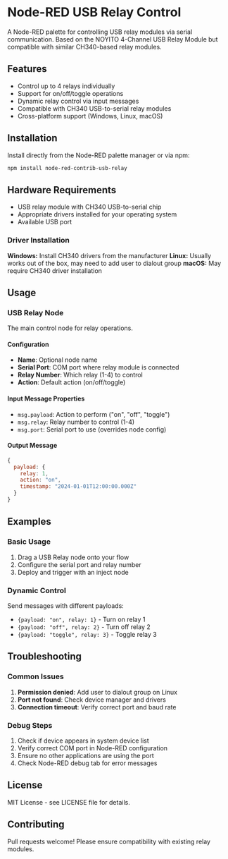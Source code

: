 # Node-RED USB Relay Control

A Node-RED palette for controlling USB relay modules via serial communication. Based on the NOYITO 4-Channel USB Relay Module but compatible with similar CH340-based relay modules.

## Features

- Control up to 4 relays individually
- Support for on/off/toggle operations
- Dynamic relay control via input messages
- Compatible with CH340 USB-to-serial relay modules
- Cross-platform support (Windows, Linux, macOS)

## Installation

Install directly from the Node-RED palette manager or via npm:

```bash
npm install node-red-contrib-usb-relay
```

## Hardware Requirements

- USB relay module with CH340 USB-to-serial chip
- Appropriate drivers installed for your operating system
- Available USB port

### Driver Installation

**Windows:** Install CH340 drivers from the manufacturer
**Linux:** Usually works out of the box, may need to add user to dialout group
**macOS:** May require CH340 driver installation

## Usage

### USB Relay Node

The main control node for relay operations.

#### Configuration
- **Name**: Optional node name
- **Serial Port**: COM port where relay module is connected
- **Relay Number**: Which relay (1-4) to control
- **Action**: Default action (on/off/toggle)

#### Input Message Properties
- `msg.payload`: Action to perform ("on", "off", "toggle")
- `msg.relay`: Relay number to control (1-4)
- `msg.port`: Serial port to use (overrides node config)

#### Output Message
```javascript
{
  payload: {
    relay: 1,
    action: "on",
    timestamp: "2024-01-01T12:00:00.000Z"
  }
}
```

## Examples

### Basic Usage
1. Drag a USB Relay node onto your flow
2. Configure the serial port and relay number
3. Deploy and trigger with an inject node

### Dynamic Control
Send messages with different payloads:
- `{payload: "on", relay: 1}` - Turn on relay 1
- `{payload: "off", relay: 2}` - Turn off relay 2
- `{payload: "toggle", relay: 3}` - Toggle relay 3

## Troubleshooting

### Common Issues
1. **Permission denied**: Add user to dialout group on Linux
2. **Port not found**: Check device manager and drivers
3. **Connection timeout**: Verify correct port and baud rate

### Debug Steps
1. Check if device appears in system device list
2. Verify correct COM port in Node-RED configuration
3. Ensure no other applications are using the port
4. Check Node-RED debug tab for error messages

## License

MIT License - see LICENSE file for details.

## Contributing

Pull requests welcome! Please ensure compatibility with existing relay modules.